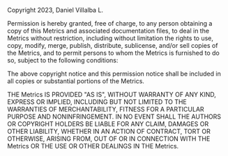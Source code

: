 Copyright 2023, Daniel Villalba L.

Permission is hereby granted, free of charge, to any person obtaining a copy of this Metrics and associated documentation files, to deal in the Metrics without restriction, including without limitation the rights to use, copy, modify, merge, publish, distribute, sublicense, and/or sell copies of the Metrics, and to permit persons to whom the Metrics is furnished to do so, subject to the following conditions:

The above copyright notice and this permission notice shall be included in all copies or substantial portions of the Metrics.

THE Metrics IS PROVIDED "AS IS", WITHOUT WARRANTY OF ANY KIND, EXPRESS OR IMPLIED, INCLUDING BUT NOT LIMITED TO THE WARRANTIES OF MERCHANTABILITY, FITNESS FOR A PARTICULAR PURPOSE AND NONINFRINGEMENT. IN NO EVENT SHALL THE AUTHORS OR COPYRIGHT HOLDERS BE LIABLE FOR ANY CLAIM, DAMAGES OR OTHER LIABILITY, WHETHER IN AN ACTION OF CONTRACT, TORT OR OTHERWISE, ARISING FROM, OUT OF OR IN CONNECTION WITH THE Metrics OR THE USE OR OTHER DEALINGS IN THE Metrics.